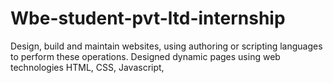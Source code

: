 # Wbe-student-pvt-ltd-internship
Design, build and maintain websites, using authoring or scripting languages to perform these operations. Designed dynamic pages using web technologies HTML, CSS, Javascript,
